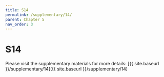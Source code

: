 ```yaml
---
title: S14
permalink: /supplementary/14/
parent: Chapter 5
nav_order: 3
---
```


# S14

Please visit the supplementary materials for more details: [{{ site.baseurl }}/supplementary/14]({{ site.baseurl }}/supplementary/14)
